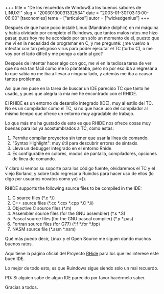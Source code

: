 +++
title = "De los recuerdos de Window$ a los buenos sabores de LINUX!!"
slug = "20030130031332534"
date = "2003-01-30T03:13:00-06:00"
[taxonomies]
tema = ["articulos"]
autor = ["wickedgenius"]
+++

Después de que hace poco instalé Linux (Mandrake dolphin) en mi máquina
y había olvidado por completo el Ruindows, que tantos malos ratos me
hizo pasar, pues hoy me he acordado por tan sólo un momento de él,
puesto que me vi en la necesidad de programar en C, y me pregunté: ¿me
vuelvo a infectar con tan peligroso virus para poder ejecutar el TC
(turbo C), o me voy por el lado difícil y me pongo a darle al gcc?

<!-- more -->
Después de intentar hacer algo con gcc, me vi en la tediosa tarea de ver
que no era tan fácil como me lo planteaba, pero no por eso iba a
regresar a lo que sabía no me iba a llevar a ninguna lado, y además me
iba a causar tantos problemas.

Así que me puse en la tarea de buscar un IDE parecido TC que tanto he
usado, y pues que alegría la mía me he encontrado con el RHIDE.

El RHIDE es un entorno de desarollo integrado (IDE), muy al estilo del
TC. No es un compilador como el TC, si no que hace uso del compilador al
mismo tiempo que ofrece un entorno muy agradable de trabajo.

Lo que más me ha gustado de esto es que RHIDE nos ofrece cosas muy
buenas para los ya acostumbrados a TC, como estas:

1.  Permite compilar proyectos sin tener que usar la línea de comando.
2.  "Syntax Highlight": muy útil para descubrir errores de sintaxis.
3.  Lleva un debugger integrado en el entorno Rhide.
4.  Es configurable en colores, modos de pantalla, compiladores,
    opciones de línea de comando.

Y claro si vemos su soporte para los código fuente, olvidaremos el TC y
el viejo Borland, y sobre todo regresar a Ruindos para hacer uso de
ellos (lo digo por usuarios novatos como yo) =)).

RHIDE supports the following source files to be compiled in the IDE:

1.  C source files (\*.c \*.i)
2.  C++ source files (\*.cc \*.cxx \*.cpp \*.C \*.ii)
3.  Objective C source files (\*.m)
4.  Assembler source files (for the GNU assembler) (\*.s \*.S)
5.  Pascal source files (for the GNU pascal compiler) (\*.p \*.pas)
6.  Fortran source files (for G77) (\*.f \*.for \*.fpp)
7.  NASM source file (\*.asm \*.nsm)

Qué más puedo decir, Linux y el Open Source me siguen dando muchos
buenos ratos.

Aquí tiene la página oficial del Proyecto [RHide](http://www.rhide.com)
para los que les interese este buen IDE.

Lo mejor de todo esto, es que Ruindows sigue siendo solo un mal
recuerdo.

PD: Si alguien sabe de algún IDE parecido por favor hacérmelo saber.

Gracias a todos.
